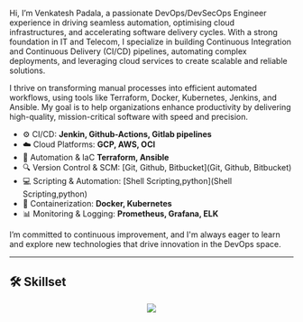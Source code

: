 Hi, I’m Venkatesh Padala, a passionate DevOps/DevSecOps Engineer experience in driving seamless automation, optimising cloud infrastructures, and accelerating software delivery cycles. With a strong foundation in IT and Telecom, I specialize in building Continuous Integration and Continuous Delivery (CI/CD) pipelines, automating complex deployments, and leveraging cloud services to create scalable and reliable solutions.

I thrive on transforming manual processes into efficient automated workflows, using tools like Terraform, Docker, Kubernetes, Jenkins, and Ansible. My goal is to help organizations enhance productivity by delivering high-quality, mission-critical software with speed and precision.

- ⚙️ CI/CD: **Jenkin, Github-Actions, Gitlab pipelines**
- ☁️ Cloud Platforms: **GCP, AWS, OCI**
- 🔧 Automation & IaC **Terraform, Ansible**
- 🔍 Version Control & SCM: [Git, Github, Bitbucket](Git, Github, Bitbucket)
- 💻 Scripting & Automation: [Shell Scripting,python](Shell Scripting,python)
- 🐳 Containerization: **Docker, Kubernetes**
- 📊 Monitoring & Logging: **Prometheus, Grafana, ELK**

I’m committed to continuous improvement, and I'm always eager to learn and explore new technologies that drive innovation in the DevOps space.

---

## <a name="skills"></a>🛠️ Skillset

<p align="center">
  <a href="https://skillicons.dev">
    <img src="https://skillicons.dev/icons?i=git,kubernetes,docker,aws,bash,bitbucket,elasticsearch,gcp,github,githubactions,gitlab,grafana,jenkins,linux,nginx,postgres,prometheus,py,redis,terraform," />
  </a>
</p>
